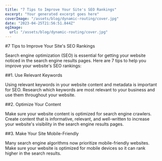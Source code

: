 ```yaml
---
title: "7 Tips to Improve Your Site's SEO Rankings"
excerpt: "Your generated excerpt goes here"
coverImage: "/assets/blog/dynamic-routing/cover.jpg"
date: "2023-04-25T21:56:51.844Z"
ogImage:
  url: "/assets/blog/dynamic-routing/cover.jpg"
---
```




#7 Tips to Improve Your Site's SEO Rankings

Search engine optimization (SEO) is essential for getting your website noticed in the search engine results pages. Here are 7 tips to help you improve your website's SEO rankings:

##1. Use Relevant Keywords

Using relevant keywords in your website content and metadata is important for SEO. Research which keywords are most relevant to your business and use them throughout your website.

##2. Optimize Your Content

Make sure your website content is optimized for search engine crawlers. Create content that is informative, relevant, and well-written to increase your website's visibility in the search engine results pages.

##3. Make Your Site Mobile-Friendly

Many search engine algorithms now prioritize mobile-friendly websites. Make sure your website is optimized for mobile devices so it can rank higher in the search results.
